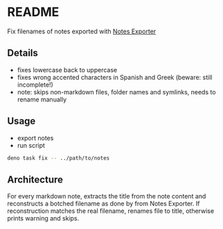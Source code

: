 # README

Fix filenames of notes exported with [Notes Exporter](http://falcon.star-lord.me/exporter/)



## Details

- fixes lowercase back to uppercase
- fixes wrong accented characters in Spanish and Greek (beware: still incomplete!)
- note: skips non-markdown files, folder names and symlinks, needs to rename manually



## Usage

- export notes
- run script

```sh
deno task fix -- ../path/to/notes
```



## Architecture

For every markdown note, extracts the title from the note content and reconstructs a botched filename as done by from Notes Exporter. If reconstruction matches the real filename, renames file to title, otherwise prints warning and skips.

